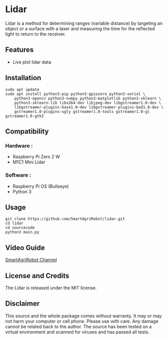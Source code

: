 # Lidar
Lidar is a method for determining ranges (variable distance) by targeting an object or a surface with a laser and measuring the time for the reflected light to return to the receiver.

## Features
* Live plot lidar data

## Installation
```
sudo apt update
sudo apt install python3-pip python3-gpiozero python3-serial \
	python3-opencv python3-numpy python3-matplotlib python3-sklearn \
	python3-sklearn-lib libx264-dev libjpeg-dev libgstreamer1.0-dev \
	libgstreamer-plugins-base1.0-dev libgstreamer-plugins-bad1.0-dev \
	gstreamer1.0-plugins-ugly gstreamer1.0-tools gstreamer1.0-gl gstreamer1.0-gtk3
```
## Compatibility
### Hardware :
* Raspberry Pi Zero 2 W
* M1C1 Mini Lidar

### Software :
* Raspberry Pi OS (Bullseye)
* Python 3

## Usage
```
git clone https://github.com/SmartAgriRobot/lidar.git
cd lidar
cd sourcecode
python3 main.py
```
## Video Guide
[SmartAgriRobot Channel](https://www.youtube.com/channel/UCOgiOXJ43hnMZIsxGAZKoPQ)
## License and Credits
The Lidar is released under the MIT license.

## Disclaimer
This source and the whole package comes without warranty. It may or may not harm your computer or cell phone. Please use with care. Any damage cannot be related back to the author. The source has been tested on a virtual environment and scanned for viruses and has passed all tests.
